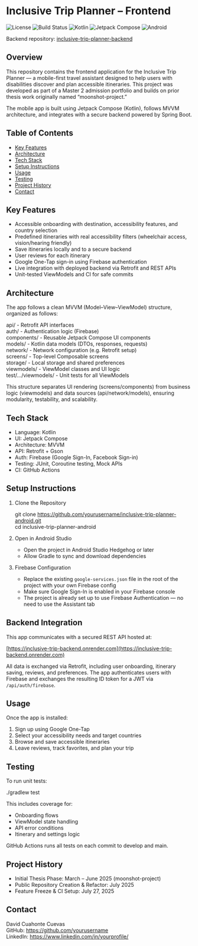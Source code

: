# Inclusive Trip Planner – Frontend

![License](https://img.shields.io/github/license/DavidCC812/inclusive-trip-planner-frontend.svg)
![Build Status](https://github.com/DavidCC812/inclusive-trip-planner-frontend/actions/workflows/ci.yml/badge.svg)
![Kotlin](https://img.shields.io/badge/Kotlin-1.9%2B-blueviolet.svg)
![Jetpack Compose](https://img.shields.io/badge/Jetpack--Compose-UI-green.svg)
![Android](https://img.shields.io/badge/Android-API%2030%2B-yellow.svg)


Backend repository: [inclusive-trip-planner-backend](https://github.com/yourusername/inclusive-trip-planner-backend)

## Overview

This repository contains the frontend application for the Inclusive Trip Planner — a mobile-first travel assistant designed to help users with disabilities discover and plan accessible itineraries. This project was developed as part of a Master 2 admission portfolio and builds on prior thesis work originally named “moonshot-project.”

The mobile app is built using Jetpack Compose (Kotlin), follows MVVM architecture, and integrates with a secure backend powered by Spring Boot.

## Table of Contents

- [Key Features](#key-features)
- [Architecture](#architecture)
- [Tech Stack](#tech-stack)
- [Setup Instructions](#setup-instructions)
- [Usage](#usage)
- [Testing](#testing)
- [Project History](#project-history)
- [Contact](#contact)

## Key Features

- Accessible onboarding with destination, accessibility features, and country selection
- Predefined itineraries with real accessibility filters (wheelchair access, vision/hearing friendly)
- Save itineraries locally and to a secure backend
- User reviews for each itinerary
- Google One-Tap sign-in using Firebase authentication
- Live integration with deployed backend via Retrofit and REST APIs
- Unit-tested ViewModels and CI for safe commits

## Architecture

The app follows a clean MVVM (Model–View–ViewModel) structure, organized as follows:

api/               - Retrofit API interfaces  
auth/              - Authentication logic (Firebase)  
components/        - Reusable Jetpack Compose UI components  
models/            - Kotlin data models (DTOs, responses, requests)  
network/           - Network configuration (e.g. Retrofit setup)  
screens/           - Top-level Composable screens  
storage/           - Local storage and shared preferences  
viewmodels/        - ViewModel classes and UI logic  
test/.../viewmodels/ - Unit tests for all ViewModels

This structure separates UI rendering (screens/components) from business logic (viewmodels) and data sources (api/network/models), ensuring modularity, testability, and scalability.

## Tech Stack

- Language: Kotlin
- UI: Jetpack Compose
- Architecture: MVVM
- API: Retrofit + Gson
- Auth: Firebase (Google Sign-In, Facebook Sign-in)
- Testing: JUnit, Coroutine testing, Mock APIs
- CI: GitHub Actions

## Setup Instructions

1. Clone the Repository

   git clone https://github.com/yourusername/inclusive-trip-planner-android.git  
   cd inclusive-trip-planner-android

2. Open in Android Studio

   - Open the project in Android Studio Hedgehog or later
   - Allow Gradle to sync and download dependencies

3. Firebase Configuration

   - Replace the existing `google-services.json` file in the root of the project with your own Firebase config  
   - Make sure Google Sign-In is enabled in your Firebase console  
   - The project is already set up to use Firebase Authentication — no need to use the Assistant tab

## Backend Integration

This app communicates with a secured REST API hosted at:

[https://inclusive-trip-backend.onrender.com](https://inclusive-trip-backend.onrender.com)

All data is exchanged via Retrofit, including user onboarding, itinerary saving, reviews, and preferences. The app authenticates users with Firebase and exchanges the resulting ID token for a JWT via `/api/auth/firebase`.

## Usage

Once the app is installed:

1. Sign up using Google One-Tap
2. Select your accessibility needs and target countries
3. Browse and save accessible itineraries
4. Leave reviews, track favorites, and plan your trip

## Testing

To run unit tests:

   ./gradlew test

This includes coverage for:

- Onboarding flows
- ViewModel state handling
- API error conditions
- Itinerary and settings logic

GitHub Actions runs all tests on each commit to develop and main.

## Project History

- Initial Thesis Phase: March – June 2025 (moonshot-project)
- Public Repository Creation & Refactor: July 2025
- Feature Freeze & CI Setup: July 27, 2025

## Contact

David Cuahonte Cuevas  
GitHub: https://github.com/yourusername  
LinkedIn: https://www.linkedin.com/in/yourprofile/
